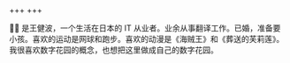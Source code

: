 +++
+++

👋👋
是王健波，一个生活在日本的 IT 从业者。业余从事翻译工作。已婚，准备要小孩。喜欢的运动是网球和跑步。喜欢的动漫是《海贼王》和《葬送的芙莉莲》。我很喜欢数字花园的概念，也想把这里做成自己的数字花园。
